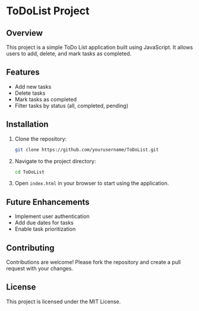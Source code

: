 # ToDoList Project

## Overview
This project is a simple ToDo List application built using JavaScript. It allows users to add, delete, and mark tasks as completed.

## Features
- Add new tasks
- Delete tasks
- Mark tasks as completed
- Filter tasks by status (all, completed, pending)

## Installation
1. Clone the repository:
    ```bash
    git clone https://github.com/yourusername/ToDoList.git
    ```
2. Navigate to the project directory:
    ```bash
    cd ToDoList
    ```
3. Open `index.html` in your browser to start using the application.

## Future Enhancements
- Implement user authentication
- Add due dates for tasks
- Enable task prioritization

## Contributing
Contributions are welcome! Please fork the repository and create a pull request with your changes.

## License
This project is licensed under the MIT License.
